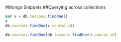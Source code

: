 #Mongo Snippets
##Querying across collections

```js
var x = db.lessons.findOne()
x
db.courses.findOne(x.course_id)

db.courses.findOne(db.lessons.findOne().course_id)
```





